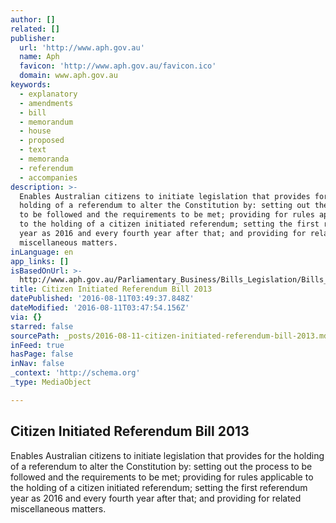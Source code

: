 ```yaml
---
author: []
related: []
publisher:
  url: 'http://www.aph.gov.au'
  name: Aph
  favicon: 'http://www.aph.gov.au/favicon.ico'
  domain: www.aph.gov.au
keywords:
  - explanatory
  - amendments
  - bill
  - memorandum
  - house
  - proposed
  - text
  - memoranda
  - referendum
  - accompanies
description: >-
  Enables Australian citizens to initiate legislation that provides for the
  holding of a referendum to alter the Constitution by: setting out the process
  to be followed and the requirements to be met; providing for rules applicable
  to the holding of a citizen initiated referendum; setting the first referendum
  year as 2016 and every fourth year after that; and providing for related
  miscellaneous matters.
inLanguage: en
app_links: []
isBasedOnUrl: >-
  http://www.aph.gov.au/Parliamentary_Business/Bills_Legislation/Bills_Search_Results/Result?bId=s900
title: Citizen Initiated Referendum Bill 2013
datePublished: '2016-08-11T03:49:37.848Z'
dateModified: '2016-08-11T03:47:54.156Z'
via: {}
starred: false
sourcePath: _posts/2016-08-11-citizen-initiated-referendum-bill-2013.md
inFeed: true
hasPage: false
inNav: false
_context: 'http://schema.org'
_type: MediaObject

---
```

<article style=""><h1>Citizen Initiated Referendum Bill 2013</h1><p>Enables Australian citizens to initiate legislation that provides for the holding of a referendum to alter the Constitution by: setting out the process to be followed and the requirements to be met; providing for rules applicable to the holding of a citizen initiated referendum; setting the first referendum year as 2016 and every fourth year after that; and providing for related miscellaneous matters.</p></article>